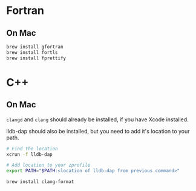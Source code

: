# Fortran

## On Mac

```bash
brew install gfortran
brew install fortls
brew install fprettify
````

# C++

## On Mac

`clangd` and `clang` should already be installed, if you have Xcode installed.

lldb-dap should also be installed, but you need to add it's location to your path.

```bash
# Find the location
xcrun -f lldb-dap

# Add location to your zprofile
export PATH="$PATH:<location of lldb-dap from previous command>"
```

```bash
brew install clang-format
```
